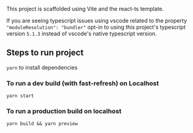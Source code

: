 This project is scaffolded using Vite and the react-ts template.

If you are seeing typescript issues using vscode related to the property `"moduleResolution": "bundler"` opt-in to using this project's typescript version `5.1.3` instead of vscode's native typescript version.

## Steps to run project
`yarn` to install dependencies

### To run a dev build (with fast-refresh) on Localhost
`yarn start`

### To run a production build on localhost
`yarn build && yarn preview`